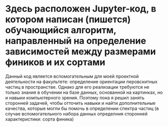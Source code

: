 # Здесь расположен Jupyter-код, в котором написан (пишется) обучающийся алгоритм, направленный на определение зависимостей между размерами фиников и их сортами

Данный код является вспомогательным для моей проектной деятельности на факультете: определение ориентации перовскитных частиц в пространстве. Однако для его реализации требуются не только знания в обучении на базе данных, основанной на картинках, но и навыки компьютерного зрения. Поэтому пока я решил занять сторонней задачей, чтобы отточить навыки и найти дополнительные качества, которые могли бы помочь в определении спектра частиц (в случае вспомогательного набора данных определния сторонней характеристики: сорта финика)  
